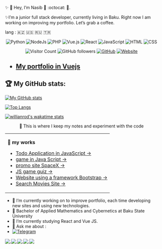 <!-- <p align='center' style="width: 100%">
  <img  src="https://media.giphy.com/media/xT9IgzoKnwFNmISR8I/giphy.gif" alt="логотип GitHub">
</p> -->

✨ 👋 Hey, I’m Nasib 👾 :octocat: :penguin:.


✨I’m a junior full stack developer, currently living in Baku. Right now I am working on improving my portfolio. Let’s grab a coffee.

lang :  :azerbaijan: :us: :ru: :tr:

<div align="center">

![Python](https://img.shields.io/badge/-Python-%230075a8?logo=python&logoColor=white&style=flat-square) ![NodeJs](https://img.shields.io/badge/-Node-%25230075a8?logo=express&logoColor=black&color=yellowgreen&style=flat-square) ![PHP](https://img.shields.io/badge/-PHP-%25230075a8?logo=php&logoColor=white&color=informational&style=flat-square) ![Vue.js](https://img.shields.io/badge/-Vue.js-%25230075a8?logo=vue.js&Color=white&color=grey&style=flat-square) ![React](https://img.shields.io/badge/-React-%25230075a8?logo=react&color=grey&style=flat-square)
 ![JavaScript](https://img.shields.io/badge/-JavaScript-%23e9d54c?logo=javascript&logoColor=white&style=flat-square) ![HTML](https://img.shields.io/badge/-HTML-%23de4b25?logo=html5&logoColor=white&style=flat-square) ![CSS](https://img.shields.io/badge/-CSS-%230174b8?logo=css3&logoColor=white&style=flat-square)
</div>


<div align="center">

![Visitor Count](https://komarev.com/ghpvc/?username=mr-crodo&color=brightgreen)
<img alt="GitHub followers" src="https://img.shields.io/github/followers/mr-crodo?style=social">
<a href="https://github.com/mr-crodo"><img src="https://img.shields.io/github/followers/mr-crodo.svg?label=GitHub&style=social" alt="GitHub"></a>
<a href="https://nasibmammadov.000webhostapp.com"><img src="https://img.shields.io/website?color=1&down_color=1&down_message=1&logoColor=1&style=social&up_color=1&url=https%3A%2F%2Fnasibmammadov.000webhostapp.com" alt="Website"></a>
</div>

<h2>

- [My portfolio in Vuejs](https://nasibmammadov.000webhostapp.com)

</h2>

## :trophy: My GitHub stats:
<div>
<!-- <a href="https://readme-stats.vercel.app/api?username=mr-crodo&count_private=true&show_icons=true&theme=dracula">
  <img  align="left" src="https://readme-stats.vercel.app/api?username=mr-crodo&count_private=true&show_icons=true&theme=dracula" />
</a>
<a href="https://readme-stats.vercel.app/api/top-langs/?username=mr-crodo&hide=php&theme=tokyonight">
  <img align="left" src="https://readme-stats.vercel.app/api/top-langs/?username=mr-crodo&hide=php&theme=dracula" />
</a> -->

[![My GitHub stats](https://github-readme-stats.vercel.app/api?username=mr-crodo&show_icons=true&theme=dracula)](https://github.com/mr-crodo/github-readme-stats)

[![Top Langs](https://github-readme-stats.vercel.app/api/top-langs/?username=mr-crodo&langs_count=10&theme=dracula)](https://github.com/anuraghazra/github-readme-stats)

[![willianrod's wakatime stats](https://github-readme-stats.vercel.app/api/wakatime?username=mr-crodo)](https://github.com/mr-crodo/mr-crodo.github.io)



</div>



<p width="100%" align="center">
🔭 This is where I keep my notes and experiment with the code
</p>


<table align="center" width="100%"><tr><td >

**:memo: my works**

- [Todo Application in JavaScript &rarr;](https://mr-crodo.github.io/todo/)
- [game in Java Script &rarr;](https://mr-crodo.github.io/trafficracer/)
- [promo site SpaceX &rarr;](https://mr-crodo.github.io/spacex/)
- [JS game guiz &rarr;](https://mr-crodo.github.io/quiz/)
- [Website using a framework Bootstrap &rarr;](https://mr-crodo.github.io/tinyone/)
- [Search Movies Site &rarr;](https://mr-crodo.github.io/netclics1/)

</td></tr></table>

- 🔭 I’m currently working on to improve portfolio, each time developing new sites and using new technologies.
- 🌱 Bachelor of Applied Mathematics and Cybernetics at Baku State University
- 👯 I’m currently studying React and Vue JS.
- 💬 Ask me about :
-  [![Telegram](https://img.shields.io/badge/mr--crodo-developer-success?style=for-the-badge&logo=telegram)](https://t.me/mr_crodo)

<a href="https://github.com/mr-crodo/online-store-node">
  <img align="center" src="https://github-readme-stats.vercel.app/api/pin/?username=mr-crodo&repo=online-store-node" />
</a>
<a href="https://github.com/mr-crodo/vue-covid">
  <img align="center" src="https://github-readme-stats.vercel.app/api/pin/?username=mr-crodo&repo=vue-covid" />
</a>


<a href="https://github.com/mr-crodo/full-todo">
  <img align="center" src="https://github-readme-stats.vercel.app/api/pin/?username=mr-crodo&repo=full-todo" />
</a>
<a href="https://github.com/mr-crodo/video-chat">
  <img align="center" src="https://github-readme-stats.vercel.app/api/pin/?username=mr-crodo&repo=video-chat" />
</a>
<a href="https://github.com/mr-crodo/weather-vue">
  <img align="center" src="https://github-readme-stats.vercel.app/api/pin/?username=mr-crodo&repo=weather-vue" />
</a>








